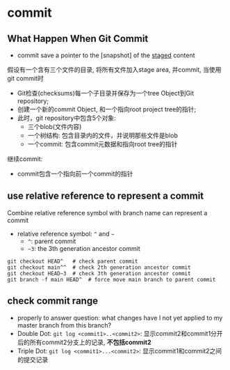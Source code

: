# commit


## What Happen When Git Commit

- commit save a pointer to the [snapshot] of the [staged](git-glossary.md#staging-area) content

假设有一个含有三个文件的目录, 将所有文件加入stage area, 并commit, 当使用git commit时

- Git检查(checksums)每一个子目录并保存为一个tree Object到Git repository;
- 创建一个新的commit Object, 和一个指向root project tree的指针;
- 此时，git repository中包含5个对象:
  - 三个blob(文件内容)
  - 一个树结构: 包含目录内的文件，并说明那些文件是blob
  - 一个commit: 包含commit元数据和指向root tree的指针

继续commit:

- commit包含一个指向前一个commit的指针

## use relative reference to represent a commit

Combine relative reference symbol with branch name can represent a commit

- relative reference symbol: `^` and `~`
  - `^`: parent commit
  - `~3`: the 3th generation ancestor commit

```shell
git checkout HEAD^   # check parent commit
git checkout main^^  # check 2th generation ancestor commit
git checkout HEAD~3  # check 3th generation ancestor commit
git branch -f main HEAD^  # force move main branch to parent commit
```

## check commit range

- properly to answer question: what changes have I not yet applied to my master branch from this branch?
- Double Dot: `git log <commit1>..<commit2>`: 显示commit2和commit1分开后的所有commit2分支上的记录, **不包括commit2**
- Triple Dot: `git log <commit1>...<commit2>`: 显示commit1和commit2之间的提交记录